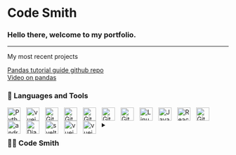 # <h1> Code Smith </h1>


<h3> Hello there, welcome to my portfolio.</h3>

---

<p>My most recent projects </p>
   
   <a href="https://github.com/Code5mith/Data_Processing-101/blob/main/Pandas.py.ipynb"> Pandas tutorial guide github repo </a> </br>
   <a href="https://youtu.be/x_EctIVo7DM">Video on pandas </a>
### 🧰 Languages and Tools
<p></p>

<img align="left" alt="Python" width="30px" style="padding-right:10px;" src="https://cdn.jsdelivr.net/gh/devicons/devicon/icons/python/python-plain.svg" />
<img align="left" alt="vuejs" width="30px" style="padding-right:10px;" src="https://cdn.jsdelivr.net/gh/devicons/devicon@latest/icons/go/go-original-wordmark.svg"/>
<img align="left" alt="GitHub" width="30px" style="padding-right:10px;" src="https://cdn.jsdelivr.net/gh/devicons/devicon/icons/tensorflow/tensorflow-original.svg" />
<img align="left" alt="GitHub" width="30px" style="padding-right:10px;" src="https://cdn.jsdelivr.net/gh/devicons/devicon/icons/numpy/numpy-original.svg" />
<img align="left" alt="GitHub" width="30px" style="padding-right:10px;" src="https://cdn.jsdelivr.net/gh/devicons/devicon/icons/pytorch/pytorch-original.svg" />
<img align="left" alt="GitHub" width="30px" style="padding-right:10px;" src="https://cdn.jsdelivr.net/gh/devicons/devicon/icons/pandas/pandas-original.svg" />

<img align="left" alt="Git" width="30px" style="padding-right:10px;" src="https://cdn.jsdelivr.net/gh/devicons/devicon/icons/git/git-original.svg" />
<img align="left" alt="Linux" width="30px" style="padding-right:10px;" src="https://cdn.jsdelivr.net/gh/devicons/devicon/icons/linux/linux-original.svg" />
<img align="left" alt="JavaScript" width="30px" style="padding-right:10px;" src="https://cdn.jsdelivr.net/gh/devicons/devicon/icons/javascript/javascript-plain.svg" />
<img align="left" alt="React" width="30px" style="padding-right:10px;" src="https://cdn.jsdelivr.net/gh/devicons/devicon/icons/react/react-original.svg" />
<img align="left" alt="GitHub" width="30px" style="padding-right:10px;" src="https://cdn.jsdelivr.net/gh/devicons/devicon/icons/github/github-original.svg" />
<img align="left" alt="android_studio" width="30px" style="padding-right:10px;" src="https://cdn.jsdelivr.net/gh/devicons/devicon/icons/androidstudio/androidstudio-original.svg" />
<img align="left" alt="Django" width="30px" style="padding-right:10px;" src="https://cdn.jsdelivr.net/gh/devicons/devicon/icons/django/django-plain.svg" />
<img align="left" alt="svelt" width="30px" style="padding-right:10px;"
src="https://cdn.jsdelivr.net/gh/devicons/devicon/icons/svelte/svelte-original.svg"/>
<img align="left" alt="vuejs" width="30px" style="padding-right:10px;"
src="https://cdn.jsdelivr.net/gh/devicons/devicon/icons/vuejs/vuejs-original.svg"/>
<img align="left" alt="vuejs" width="30px" style="padding-right:10px;"
src="https://cdn.jsdelivr.net/gh/devicons/devicon/icons/selenium/selenium-original.svg"/>

<br />
<p></p>

<details>
   
 <summary><h3>👨‍💻 Code Smith</h3></summary>
 
Hello there i hope you are having a great Day. well let me tell you a little about my self. My jouney as a software engineer started with my curiosity about computers and programming - coding, unix, linux, mechine learning. I personally like learning multiple programming languages and frameworks to expand my knowledge and keep my self up to date on new technologies. So far i have learned multiple programming languages in different deciplines from web development to system design and mechine learning. All the technologies i have learned to this date are found on the Languages and Tools field above.
   
<h3 align="center">Thank you for your time happy coding</h3>
  
